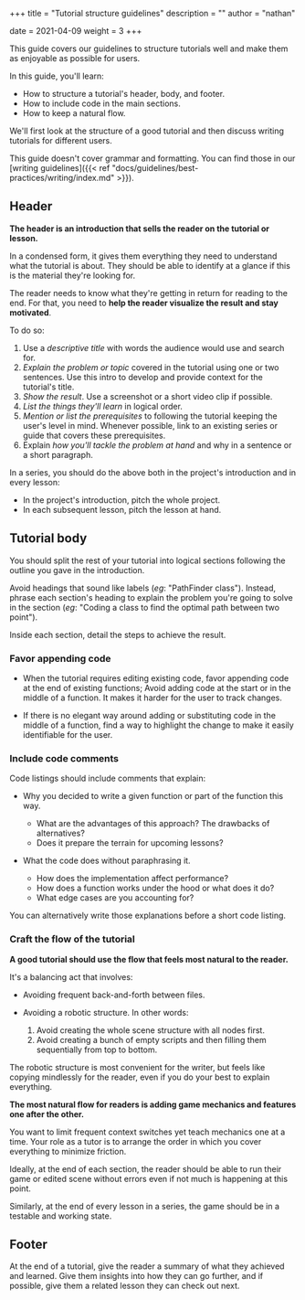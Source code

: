 +++
title = "Tutorial structure guidelines"
description = ""
author = "nathan"

date = 2021-04-09
weight = 3
+++

This guide covers our guidelines to structure tutorials well and make them as enjoyable as possible for users.

In this guide, you'll learn:

- How to structure a tutorial's header, body, and footer.
- How to include code in the main sections.
- How to keep a natural flow.

We'll first look at the structure of a good tutorial and then discuss writing tutorials for different users.

This guide doesn't cover grammar and formatting. You can find those in our [writing guidelines]({{< ref "docs/guidelines/best-practices/writing/index.md" >}}).

## Header

**The header is an introduction that sells the reader on the tutorial or lesson.**

In a condensed form, it gives them everything they need to understand what the tutorial is about. They should be able to identify at a glance if this is the material they're looking for.

The reader needs to know what they're getting in return for reading to the end. For that, you need to **help the reader visualize the result and stay motivated**.


To do so:

1. Use a _descriptive title_ with words the audience would use and search for.
2. _Explain the problem or topic_ covered in the tutorial using one or two sentences. Use this intro to develop and provide context for the tutorial's title.
3. _Show the result_. Use a screenshot or a short video clip if possible.
4. _List the things they'll learn_ in logical order.
5. _Mention or list the prerequisites_ to following the tutorial keeping the user's level in mind. Whenever possible, link to an existing series or guide that covers these prerequisites.
6. Explain _how you'll tackle the problem at hand_ and why in a sentence or a short paragraph.

In a series, you should do the above both in the project's introduction and in every lesson:

- In the project's introduction, pitch the whole project.
- In each subsequent lesson, pitch the lesson at hand.

## Tutorial body

You should split the rest of your tutorial into logical sections following the outline you gave in the introduction. <!-- This still needs a reference to the guide covering the outline -->

Avoid headings that sound like labels (_eg_: "PathFinder class"). Instead, phrase each section's heading to explain the problem you're going to solve in the section (_eg_: "Coding a class to find the optimal path between two point").

Inside each section, detail the steps to achieve the result.

### Favor appending code

- When the tutorial requires editing existing code, favor appending code at the end of existing functions; Avoid adding code at the start or in the middle of a function. It makes it harder for the user to track changes.

- If there is no elegant way around adding or substituting code in the middle of a function, find a way to highlight the change to make it easily identifiable for the user. <!-- Do we want to set a method here? for example: git's +/- in front of added/removed lines? -->

### Include code comments

Code listings should include comments that explain:

- Why you decided to write a given function or part of the function this way.

    - What are the advantages of this approach? The drawbacks of alternatives?
    - Does it prepare the terrain for upcoming lessons?

- What the code does without paraphrasing it.

    - How does the implementation affect performance?
    - How does a function works under the hood or what does it do?
    - What edge cases are you accounting for?

You can alternatively write those explanations before a short code listing.

### Craft the flow of the tutorial

**A good tutorial should use the flow that feels most natural to the reader.**

It's a balancing act that involves:

- Avoiding frequent back-and-forth between files.
- Avoiding a robotic structure. In other words:

  1. Avoid creating the whole scene structure with all nodes first.
  2. Avoid creating a bunch of empty scripts and then filling them sequentially from top to bottom.

The robotic structure is most convenient for the writer, but feels like copying mindlessly for the reader, even if you do your best to explain everything.

**The most natural flow for readers is adding game mechanics and features one after the other.**

You want to limit frequent context switches yet teach mechanics one at a time. Your role as a tutor is to arrange the order in which you cover everything to minimize friction.

Ideally, at the end of each section, the reader should be able to run their game or edited scene without errors even if not much is happening at this point.

Similarly, at the end of every lesson in a series, the game should be in a testable and working state.

## Footer

At the end of a tutorial, give the reader a summary of what they achieved and learned. Give them insights into how they can go further, and if possible, give them a related lesson they can check out next. 
